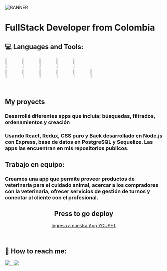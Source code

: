 ![BANNER](https://user-images.githubusercontent.com/96452291/210286368-c81c13e4-7309-4e4c-a141-a7510992ab82.png)

<h1>FullStack Developer from Colombia</h1>

## 💻 Languages and Tools:

<p>
  <img width="10%" height="30px" src="https://img.shields.io/badge/html5-%23E34F26.svg?style=for-the-badge&logo=html5&logoColor=white">
  <img width="10%" height="30px" src="https://img.shields.io/badge/css3-%231572B6.svg?style=for-the-badge&logo=css3&logoColor=white">
  <img width="10%" height="30px" src="https://img.shields.io/badge/javascript-%23323330.svg?style=for-the-badge&logo=javascript&logoColor=%23F7DF1E">
  <img width="10%" height="30px" src="https://img.shields.io/badge/git-%23F05033.svg?style=for-the-badge&logo=git&logoColor=white">
  <img width="10%" height="30px" src="https://img.shields.io/badge/bootstrap-%23563D7C.svg?style=for-the-badge&logo=bootstrap&logoColor=white">
  <br />
  <img width="10%" height="30px"  src="https://img.shields.io/badge/react-%2320232a.svg?style=for-the-badge&logo=react&logoColor=%2361DAFB">
  <img width="10%" height="30px"  src="https://img.shields.io/badge/redux-%23593d88.svg?style=for-the-badge&logo=redux&logoColor=white">
  <img width="10%" height="30px"  src="https://img.shields.io/badge/node.js-6DA55F?style=for-the-badge&logo=node.js&logoColor=white">
  <img width="10%" height="30px"  src="https://img.shields.io/badge/express.js-%23404d59.svg?style=for-the-badge&logo=express&logoColor=%2361DAFB">
  <img width="10%" height="30px" src="https://img.shields.io/badge/mysql-%2300f.svg?style=for-the-badge&logo=mysql&logoColor=white">
  <img width="10%" height="30px" src="https://img.shields.io/badge/postgres-%23316192.svg?style=for-the-badge&logo=postgresql&logoColor=white">
  <br />
</p>

&nbsp;

## My proyects

### Desarrollé diferentes apps que incluía: búsquedas, filtrados, ordenamientos y creación
### Usando React, Redux, CSS puro y Back desarrollado en Node.js con Express, base de datos en PostgreSQL y Sequelize. Las apps las encuentran en mis repositorios publicos.

## Trabajo en equipo:
### Creamos una app que permite proveer productos de veterinaria para el cuidado animal, acercar a los compradores con la veterinaria, ofrecer servicios de gestión de turnos y conectar al cliente con el profesional.

<center><h2>Press to go deploy</h2></center>
<center>
<a href="https://youpet.vercel.app/"> Ingresa a nuestra App YOUPET
</a>
</center>

&nbsp;

## :paperclip: How to reach me:
<span >
<a href="www.linkedin.com/in/veronica-mosquera-diaz-304179101" target="_blank" ><img src="https://img.shields.io/badge/LinkedIn-0A66C2.svg?style=for-the-badge&logo=LinkedIn&logoColor=white"> &nbsp;
<a href="mailto:vemodi96@gmail.com" ><img src="https://img.shields.io/badge/Gmail-EA4335.svg?style=for-the-badge&logo=Gmail&logoColor=white">
</span></a>









